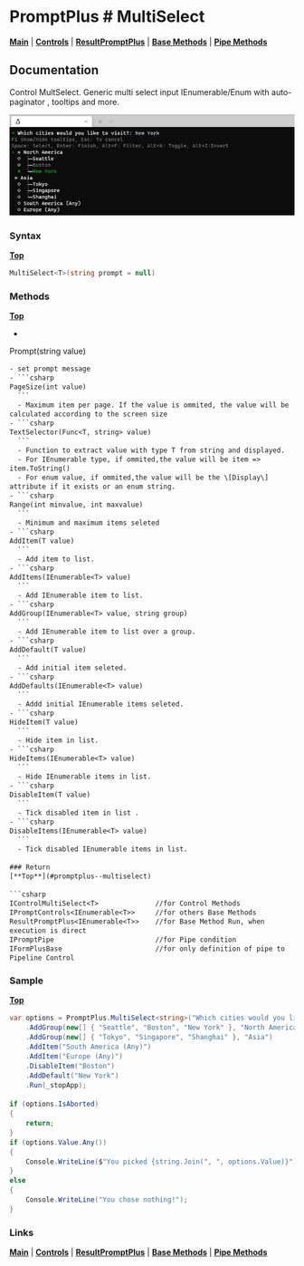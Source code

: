 # PromptPlus # MultiSelect
[**Main**](index.md#help) | 
[**Controls**](index.md#apis) |
[**ResultPromptPlus**](resultpromptplus) |
[**Base Methods**](basemethods) |
[**Pipe Methods**](pipemethods)


## Documentation
Control MultSelect. Generic multi select input IEnumerable/Enum with auto-paginator , tooltips and more.

![](./images/MultSelect.gif)

### Syntax
[**Top**](#promptplus--multiselect)

```csharp
MultiSelect<T>(string prompt = null)
```

 ### Methods
 [**Top**](#promptplus--multiselect)


- ```csharp
 Prompt(string value)
  ``` 
  - set prompt message
- ```csharp
  PageSize(int value)
    ```
    - Maximum item per page. If the value is ommited, the value will be calculated according to the screen size
- ```csharp
  TextSelector(Func<T, string> value)
    ```
    - Function to extract value with type T from string and displayed.
    - For IEnumerable type, if ommited,the value will be item => item.ToString()
    - For enum value, if ommited,the value will be the \[Display\] attribute if it exists or an enum string.
- ```csharp
  Range(int minvalue, int maxvalue)
    ```
    - Minimum and maximum items seleted
- ```csharp
  AddItem(T value)
    ```
    - Add item to list.
- ```csharp
  AddItems(IEnumerable<T> value)
    ```
    - Add IEnumerable item to list.
- ```csharp
  AddGroup(IEnumerable<T> value, string group)
    ```
    - Add IEnumerable item to list over a group.
- ```csharp
  AddDefault(T value)
    ```
    - Add initial item seleted.
- ```csharp
  AddDefaults(IEnumerable<T> value)
    ```
    - Addd initial IEnumerable items seleted.
- ```csharp
  HideItem(T value)
    ```
    - Hide item in list.
- ```csharp
  HideItems(IEnumerable<T> value)
    ```
    - Hide IEnumerable items in list.
- ```csharp
  DisableItem(T value)
    ```
    - Tick disabled item in list .
- ```csharp
  DisableItems(IEnumerable<T> value)
    ```
    - Tick disabled IEnumerable items in list.

### Return
[**Top**](#promptplus--multiselect)

```csharp
IControlMultiSelect<T>              //for Control Methods
IPromptControls<IEnumerable<T>>     //for others Base Methods
ResultPromptPlus<IEnumerable<T>>    //for Base Method Run, when execution is direct 
IPromptPipe                         //for Pipe condition 
IFormPlusBase                       //for only definition of pipe to Pipeline Control
```

### Sample
[**Top**](#promptplus--multiselect)

```csharp
var options = PromptPlus.MultiSelect<string>("Which cities would you like to visit?")
    .AddGroup(new[] { "Seattle", "Boston", "New York" }, "North America")
    .AddGroup(new[] { "Tokyo", "Singapore", "Shanghai" }, "Asia")
    .AddItem("South America (Any)")
    .AddItem("Europe (Any)")
    .DisableItem("Boston")
    .AddDefault("New York")
    .Run(_stopApp);

if (options.IsAborted)
{
    return;
}
if (options.Value.Any())
{
    Console.WriteLine($"You picked {string.Join(", ", options.Value)}");
}
else
{
    Console.WriteLine("You chose nothing!");
}
```

### Links
[**Main**](index.md#help) | 
[**Controls**](index.md#apis) |
[**ResultPromptPlus**](resultpromptplus) |
[**Base Methods**](basemethods) |
[**Pipe Methods**](pipemethods)
